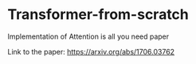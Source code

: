 # Transformer-from-scratch
Implementation of Attention is all you need paper

Link to the paper: https://arxiv.org/abs/1706.03762